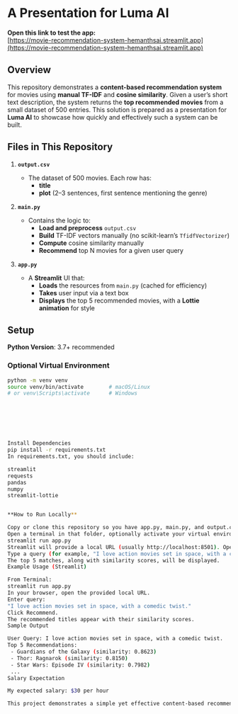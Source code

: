 # A Presentation for Luma AI

**Open this link to test the app:**  
[https://movie-recommendation-system-hemanthsai.streamlit.app](https://movie-recommendation-system-hemanthsai.streamlit.app)

## Overview

This repository demonstrates a **content-based recommendation system** for movies using **manual TF-IDF** and **cosine similarity**. Given a user’s short text description, the system returns the **top recommended movies** from a small dataset of 500 entries. This solution is prepared as a presentation for **Luma AI** to showcase how quickly and effectively such a system can be built.

## Files in This Repository

1. **`output.csv`**  
   - The dataset of 500 movies. Each row has:
     - **title**
     - **plot** (2–3 sentences, first sentence mentioning the genre)

2. **`main.py`**  
   - Contains the logic to:
     - **Load and preprocess** `output.csv`
     - **Build** TF-IDF vectors manually (no scikit-learn’s `TfidfVectorizer`)
     - **Compute** cosine similarity manually
     - **Recommend** top N movies for a given user query

3. **`app.py`**  
   - A **Streamlit** UI that:
     - **Loads** the resources from `main.py` (cached for efficiency)
     - **Takes** user input via a text box
     - **Displays** the top 5 recommended movies, with a **Lottie animation** for style

## Setup

**Python Version**: 3.7+ recommended

### Optional Virtual Environment
```bash
python -m venv venv
source venv/bin/activate        # macOS/Linux
# or venv\Scripts\activate      # Windows







Install Dependencies
pip install -r requirements.txt
In requirements.txt, you should include:

streamlit
requests
pandas
numpy
streamlit-lottie


**How to Run Locally**

Copy or clone this repository so you have app.py, main.py, and output.csv in the same folder.
Open a terminal in that folder, optionally activate your virtual environment, then run:
streamlit run app.py
Streamlit will provide a local URL (usually http://localhost:8501). Open that in your browser.
Type a query (for example, "I love action movies set in space, with a comedic twist") and click Recommend.
The top 5 matches, along with similarity scores, will be displayed.
Example Usage (Streamlit)

From Terminal:
streamlit run app.py
In your browser, open the provided local URL.
Enter query:
"I love action movies set in space, with a comedic twist."
Click Recommend.
The recommended titles appear with their similarity scores.
Sample Output

User Query: I love action movies set in space, with a comedic twist.
Top 5 Recommendations:
 - Guardians of the Galaxy (similarity: 0.8623)
 - Thor: Ragnarok (similarity: 0.8150)
 - Star Wars: Episode IV (similarity: 0.7982)
 ...
Salary Expectation

My expected salary: $30 per hour

This project demonstrates a simple yet effective content-based recommender. You can easily enhance it with additional text processing or advanced weighting. The included dataset (output.csv) is kept small (500 rows) for quick demonstration.

